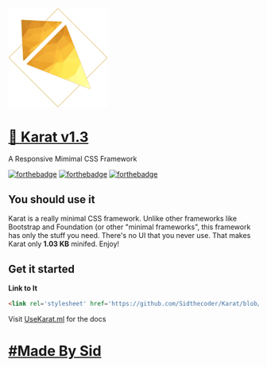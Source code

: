 <img src="css/logo.png" width="200"/>

# [🥕 Karat v1.3](http://usekarat.ml)
A Responsive Mimimal CSS Framework

[![forthebadge](http://forthebadge.com/images/badges/uses-css.svg)](http://forthebadge.com) [![forthebadge](http://forthebadge.com/images/badges/gluten-free.svg)](http://forthebadge.com) [![forthebadge](http://forthebadge.com/images/badges/certified-cousin-terio.svg)](http://forthebadge.com)

## You should use it

Karat is a really minimal CSS framework. Unlike other frameworks like Bootstrap and Foundation (or other "minimal frameworks", this framework has only the stuff you need. There's no UI that you never use. That makes Karat only **1.03 KB** minifed. Enjoy!

## Get it started

**Link to It**

```html
<link rel='stylesheet' href='https://github.com/Sidthecoder/Karat/blob/master/dist/karat.css'>
```

Visit [UseKarat.ml](http://usekarat.ml) for the docs

# <a href="http://thatsid.ml/" class="madeby">#Made By Sid</a>
